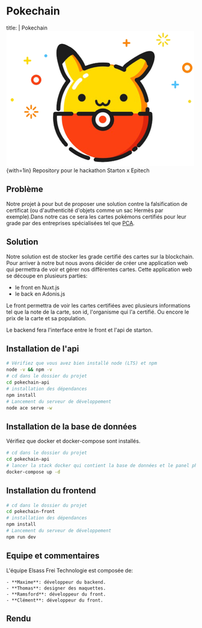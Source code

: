 # Pokechain
title:  |
  Pokechain
![](./logo.png){with=1in}
Repository pour le hackathon Starton x Epitech

## Problème
Notre projet à pour but de proposer une solution contre la falsification de certificat (ou d'authenticité d'objets comme un sac Hermès par exemple).Dans notre cas ce sera les cartes pokémons certifiés pour leur grade par des entreprises spécialisées tel que [PCA](https://pcagrade.com).

## Solution
Notre solution est de stocker les grade certifié des cartes sur la blockchain. Pour arriver à notre but nous avons décider de créer une application web qui permettra de voir et gérer nos différentes cartes. Cette application web se découpe en plusieurs parties:

- le front en Nuxt.js
- le back en Adonis.js

Le front permettra de voir les cartes certifiées avec plusieurs informations tel que la note de la carte, son id, l'organisme qui l'a certifié.
Ou encore le prix de la carte et sa population.

Le backend fera l'interface entre le front et l'api de starton.

## Installation de l'api

 ```bash
 # Vérifiez que vous avez bien installé node (LTS) et npm
 node -v && npm -v
 # cd dans le dossier du projet
 cd pokechain-api
 # installation des dépendances
 npm install
 # Lancement du serveur de développement
 node ace serve -w
 ```

 ## Installation de la base de données

 Vérifiez que docker et docker-compose sont installés.

 ```bash
 # cd dans le dossier du projet
 cd pokechain-api
 # lancer la stack docker qui contient la base de données et le panel phpmyadmin
 docker-compose up -d
 ```

 ## Installation du frontend

 ```bash
 # cd dans le dossier du projet
 cd pokechain-front
 # installation des dépendances
 npm install
 # Lancement du serveur de développement
 npm run dev
 ```

## Equipe et commentaires

L'équipe Elsass Frei Technologie est composée de:

    - **Maxime**: développeur du backend.
    - **Thomas**: designer des maquettes.
    - **Ramsford**: développeur du front.
    - **Clément**: développeur du front.

## Rendu


